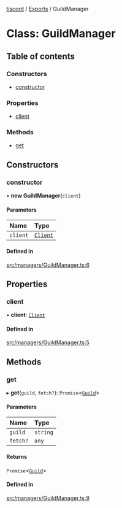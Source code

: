 [tiscord](../README.md) / [Exports](../modules.md) / GuildManager

# Class: GuildManager

## Table of contents

### Constructors

- [constructor](GuildManager.md#constructor)

### Properties

- [client](GuildManager.md#client)

### Methods

- [get](GuildManager.md#get)

## Constructors

### constructor

• **new GuildManager**(`client`)

#### Parameters

| Name | Type |
| :------ | :------ |
| `client` | [`Client`](Client.md) |

#### Defined in

[src/managers/GuildManager.ts:6](https://github.com/xiboon/tiscord/blob/2dcfba7/src/managers/GuildManager.ts#L6)

## Properties

### client

• **client**: [`Client`](Client.md)

#### Defined in

[src/managers/GuildManager.ts:5](https://github.com/xiboon/tiscord/blob/2dcfba7/src/managers/GuildManager.ts#L5)

## Methods

### get

▸ **get**(`guild`, `fetch?`): `Promise`<[`Guild`](Guild.md)\>

#### Parameters

| Name | Type |
| :------ | :------ |
| `guild` | `string` |
| `fetch?` | `any` |

#### Returns

`Promise`<[`Guild`](Guild.md)\>

#### Defined in

[src/managers/GuildManager.ts:9](https://github.com/xiboon/tiscord/blob/2dcfba7/src/managers/GuildManager.ts#L9)
